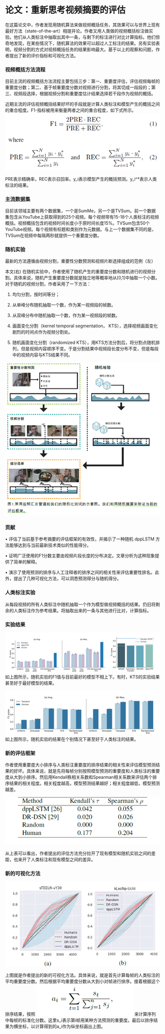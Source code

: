 # 论文：重新思考视频摘要的评估

在这篇论文中，作者发现用随机算法来做视频概括任务，其效果可以与世界上现有最好方法（state-of-the-art）相提并论。作者又用人类做的视频概括标注做实验。他们从人类标注中抽取出其中一条，与剩下的标注进行对比计算指标。他们惊奇地发现，在某些情况下，随机算法的效果可以超过人工标注的结果。另有实验表明，视频分割的方式对视频概括任务的结果影响最大。基于以上的观察和问题，作者提出了新的评价指标和可视化方法。


### 视频概括方法流程
目前主流的视频概括方法流程主要包括三步：第一、重要度评估，评估视频每帧的重要度分数；第二、基于帧重要度分数对视频进行分割，将其切成一段段的；第三、视频段选择，根据视频分割和重要度估计结果选择若干段作为视频的概括。

近期主流的评估视频概括结果好坏的手段就是计算人类标注和模型产生的概括之间的重合程度。F1-指标被用来衡量两者之间的重合程度，如下式所示。
![markdown](imgs/3.PNG)

PRE表示精确率，REC表示召回率。y_i表示模型产生的概括预测。y_i^*表示人类标注的结果。

### 主流数据集
目前该领域主要有两个数据集，一个是SumMe，另一个是TVSum。前一个数据集包含从YouTube上获取得到的25个视频。每个视频带有15-18个人类标注的视频概括。视频概括包含的视频时间长度小于原时间长度15%。TVSum包含50个YouTube视频。每个视频有标题和类别作为元数据。与上一个数据集不同的是，TVSum在视频中每隔两秒就提供一个重要度分数。

### 随机实验
最新的方法遵循由视频分割，重要性分数预测和视频片断选择组成的范例（左）

本文(右)
在随机实验中，作者使用了随机产生的重要度分数和随机进行的视频分割。具体来说，随机产生重要度分数就是独立地等概率地从[0,1]中抽取一个小数。对于随机的视频分割，作者采用了一下方法：

1. 均匀分割，按时间等分；

2. 从单峰分布随机抽取一个数，作为某一视频段的帧数。

3. 从双峰分布中随机抽取一个数，作为某一视频段的帧数。

4. 画面变化分割（kernel temporal segmentation， KTS），选择视频画面变化剧烈的时间点作为视频分割处。

5. 随机画面变化分割（randomized KTS），用KTS方法分割后，将分割点随机排列，但是视频内容顺序不变。于是分割结果中视频段长度分布不变，但是每段中的视频内容与KTS结果不同。

![markdown](imgs/1.PNG)


### 贡献
• 评估了当前基于参考摘要的评估框架的有效性，并揭示了一种随机
dppLSTM 方法能够达到与当前最新技术类似的性能得分。

• 证明广泛使用的F1分数主要由视频片段长度的分布决定。文章分析为这种现象提供了简单的解释。

• 演示了使用预测的排序与人工注释者的排序之间的相关性来评估重要性排名。此外，提出了几种可视化方法，可以洞悉预测得分与随机得分。

### 人类标注实验
从每段视频的所有人类标注中随机抽取一个作为模型做视频概括的结果。仍旧将剩余的人类标注作为参考结果。将抽取出来的一条与其他进行比对，计算指标。

### 实验结果
![markdown](imgs/4.PNG)
如上图所示，随机实验的F1值与目前最好的模型不相上下。有时，KTS的实验结果甚至好于最好模型的结果。

![markdown](imgs/5.PNG)
如上图所示，随机实验的结果在个别情况下甚至好于人类标注的结果。

### 新的评估框架
作者使用重要度大小排序与人类标注重要度的排序结果的相关性来评估模型预测结果的好坏。具体来说，就是先将每帧分别按照模型预测的重要度和人类标注的重要度从大到小排序。然后用Kendall秩相关系数和Spearman相关系数来评估两个排序结果的相关程度。相关程度越高，模型预测结果越好；相关程度越低，模型预测越差。

![markdown](imgs/6.PNG)

从上表可以看出，作者提出的评估方法充分拉开了现有模型和随机实验之间的差距，也来开了人类标注和现有模型之间的差异。

### 新的可视化方法
![markdown](imgs/7.PNG)

上图就是作者提出的新的可视化方法。具体来说，就是首先计算每帧的人类标注的平均重要度分数。然后根据平均重要度分数从大到小对帧进行排序。接着根据这个排序结果，按照
![markdown](imgs/8.PNG)
来计算序列中每帧的标准化分数。这里s_i表示第i帧用某种方法预测的重要度。最后以排序结果为横坐标，以计算得到的a_i作为纵坐标画出上图。
